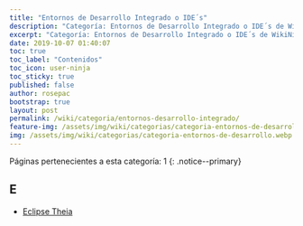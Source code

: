```yaml
---
title: "Entornos de Desarrollo Integrado o IDE´s"
description: "Categoría: Entornos de Desarrollo Integrado o IDE´s de WikiNinjas, la Enciclopedia Informática Tecnológica Ciberninjas"
excerpt: "Categoría: Entornos de Desarrollo Integrado o IDE´s de WikiNinjas, la Enciclopedia Informática Tecnológica Ciberninjas"
date: 2019-10-07 01:40:07
toc: true
toc_label: "Contenidos"
toc_icon: user-ninja
toc_sticky: true
published: false
author: rosepac
bootstrap: true
layout: post
permalink: /wiki/categoria/entornos-desarrollo-integrado/
feature-img: /assets/img/wiki/categorias/categoria-entornos-de-desarrollo.webp
img: /assets/img/wiki/categorias/categoria-entornos-de-desarrollo.webp
---
```


Páginas pertenecientes a esta categoría: 1
{: .notice--primary}

## E

* [Eclipse Theia](/wiki/eclipse-theia)